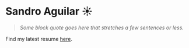 # Sandro Aguilar :sunny:
> *Some block quote goes here that stretches a few sentences or less.*

Find my latest resume [here](http://shorturl.at/pxJ46).
